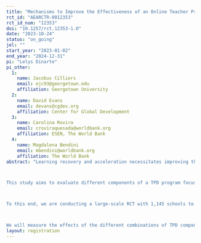 ```yaml
---
title: "Mechanisms to Improve the Effectiveness of an Online Teacher Professional Development Program for Early Literacy"
rct_id: "AEARCTR-0012353"
rct_id_num: "12353"
doi: "10.1257/rct.12353-1.0"
date: "2023-10-24"
status: "on_going"
jel: ""
start_year: "2023-01-02"
end_year: "2024-12-31"
pi: "Lelys Dinarte"
pi_other:
  1:
    name: Jacobus Cilliers
    email: ejc93@georgetown.edu
    affiliation: Georgetown University
  2:
    name: David Evans
    email: devans@cgdev.org
    affiliation: Center for Global Development
  3:
    name: Carolina Rovira
    email: croviraquesada@worldbank.org
    affiliation: ESEN, The World Bank
  4:
    name: Magdalena Bendini
    email: mbendini@worldbank.org
    affiliation: The World Bank
abstract: "Learning recovery and acceleration necessitates improving the quality of teaching that students receive. Research has consistently shown that no other aspect of schooling is as important to students’ academic achievement as the quality of the teaching that they receive (Hanushek, 2011; Darling-Hammond, 2000; Araujo et.al., 2017). In fact, the value of teachers goes far beyond the effects on measured cognitive learning: research shows that teachers are essential to the socioemotional well-being and outcomes of students, often well beyond their schooling years (World Bank 2020). Despite its importance, many education systems today do not provide teachers with high-quality teacher professional development (TPD) opportunities to improve and strengthen their teaching practice. For example, an analysis of 139 TPD programs in low- and middle-income countries found that much of the professional development that teachers receive does not align with best practice of what we know works to help teachers improve their teaching practice (World Bank, 2021). 

This study aims to evaluate different components of a TPD program focused on providing first grade teachers with high-quality professional development that is tailored, focused, practical and ongoing, and that will help them improve their teaching practice. Specifically, in this project we will explore the most effective way to deliver online training on teaching practices in El Salvador, a context of increasing inclusion of technology and remote learning. 

To this end, we are conducting a large-scale RCT with 1,145 schools to evaluate the impact of a virtual group-based training on early learning instruction. Moreover, we aim to understand the complementarities between this virtual group-based training and other components of a TPD program. Specifically, we are evaluating three additional components: (a) one-to-one instructional coaching that aims to provide guidance to teachers on how to implement the teaching practices learned in the virtual training, (b) encouraging nudges to motivate teachers to use the tools that they learned during the virtual training, and (c) self-reflection resources and exercises component, which is a less expensive alternative to component (a) that might be more feasible in a context of lack of professional coaches. 

We will measure the effects of the different combinations of TPD components on first grade teachers teaching practices (using the adapted TEACH ECE observation tool), teachers’ school attendance, and first grade students’ reading and writing skills. Moreover, we will also explore other secondary outcomes such as teachers’ wellbeing (mental health) and potential mechanisms that can explain these results, such as teachers’ motivation, experience, self-efficacy, empathy, and support from leadership. "
layout: registration
---
```


